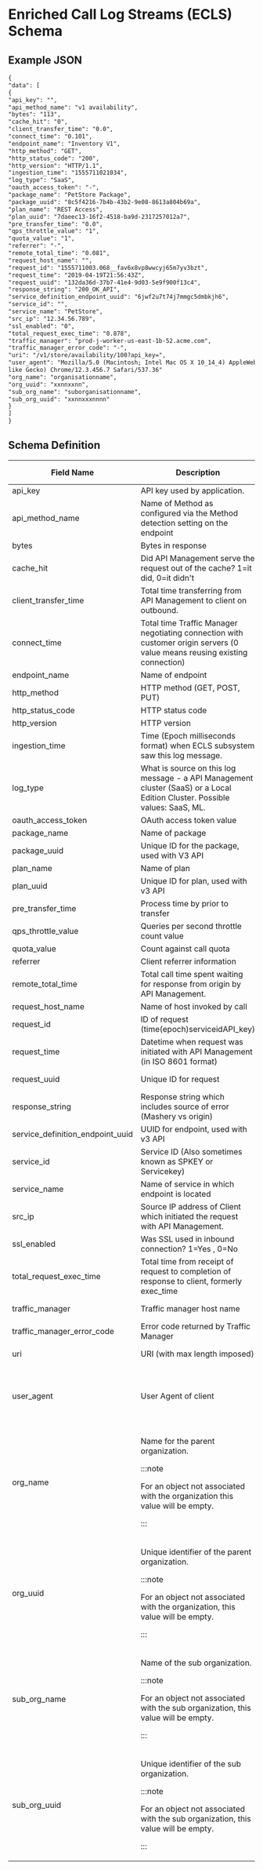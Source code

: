 ﻿---
sidebar_position: 5
---

# Enriched Call Log Streams (ECLS) Schema

<head>
  <meta name="guidename" content="API Management"/>
  <meta name="context" content="GUID-bdcfc820-bbf5-4445-a475-ebc5e31bedf9"/>
</head>


## Example JSON

```xml
{
"data": [
{
"api_key": "",
"api_method_name": "v1 availability",
"bytes": "113",
"cache_hit": "0",
"client_transfer_time": "0.0",
"connect_time": "0.101",
"endpoint_name": "Inventory V1",
"http_method": "GET",
"http_status_code": "200",
"http_version": "HTTP/1.1",
"ingestion_time": "1555711021034",
"log_type": "SaaS",
"oauth_access_token": "-",
"package_name": "PetStore Package",
"package_uuid": "8c5f4216-7b4b-43b2-9e08-8613a804b69a",
"plan_name": "REST Access",
"plan_uuid": "7daeec13-16f2-4518-ba9d-2317257012a7",
"pre_transfer_time": "0.0",
"qps_throttle_value": "1",
"quota_value": "1",
"referrer": "-",
"remote_total_time": "0.081",
"request_host_name": "",
"request_id": "1555711003.068__fav6x8vp8wwcyj65m7yv3bzt",
"request_time": "2019-04-19T21:56:43Z",
"request_uuid": "132da36d-37b7-41e4-9d03-5e9f900f13c4",
"response_string": "200_OK_API",
"service_definition_endpoint_uuid": "6jwf2u7t74j7mmgc5dmbkjh6",
"service_id": "",
"service_name": "PetStore",
"src_ip": "12.34.56.789",
"ssl_enabled": "0",
"total_request_exec_time": "0.878",
"traffic_manager": "prod-j-worker-us-east-1b-52.acme.com",
"traffic_manager_error_code": "-",
"uri": "/v1/store/availability/100?api_key=",
"user_agent": "Mozilla/5.0 (Macintosh; Intel Mac OS X 10_14_4) AppleWebKit/537.36 (KHTML
like Gecko) Chrome/12.3.456.7 Safari/537.36"
"org_name": "organisationname",
"org_uuid": "xxnnxxnn",
"sub_org_name": "suborganisationname",
"sub_org_uuid": "xxnnxxxnnnn"
}
]
}
```

## Schema Definition

|**Field Name** |**Description** |**Data Type** |**Example** |
| ---- | ---- | ----- | ---- |
|api\_key |API key used by application. |string | |
|api\_method\_name |Name of Method as configured via the Method detection setting on the endpoint |string |v1 availability |
|bytes |Bytes in response |integer |113 |
|cache\_hit |Did API Management serve the request out of the cache? 1=it did, 0=it didn't |integer |0 |
|client\_transfer\_time |Total time transferring from API Management to client on outbound. |float |0 |
|connect\_time |Total time Traffic Manager negotiating connection with customer origin servers (0 value means reusing existing connection) |float | |
|endpoint\_name |Name of endpoint |string |Inventory V1 |
|http\_method |HTTP method (GET, POST, PUT) |string |GET |
|http\_status\_code |HTTP status code |integer |200 |
|http\_version |HTTP version |string |HTTP/1.1 |
|ingestion\_time |Time (Epoch milliseconds format) when ECLS subsystem saw this log message. |long |1555711021034 |
|log\_type |What is source on this log message - a API Management cluster (SaaS) or a Local Edition Cluster. Possible values: SaaS, ML. |string |SaaS |
|oauth\_access\_token |OAuth access token value |string |- |
|package\_name |Name of package |string |PetStore Package |
|package\_uuid |Unique ID for the package, used with V3 API |string |8c5f4216-7b4b-43b2-9e08-8613a804b69a |
|plan\_name |Name of plan |string |REST Access |
|plan\_uuid |Unique ID for plan, used with v3 API |string |7daeec13-16f2-4518-ba9d-2317257012a7 |
|pre\_transfer\_time |Process time by prior to transfer |float | |
|qps\_throttle\_value |Queries per second throttle count value |integer |1 |
|quota\_value |Count against call quota |integer |1 |
|referrer |Client referrer information |string |- |
|remote\_total\_time |Total call time spent waiting for response from origin by API Management. |float |081 |
|request\_host\_name |Name of host invoked by call |string | |
|request\_id |ID of request (time(epoch)serviceidAPI\_key) |string |068\_ |
|request\_time |Datetime when request was initiated with API Management (in ISO 8601 format) |string |2019-04-19T21:56:43Z |
|request\_uuid |Unique ID for request |string |132da36d-37b7-41e4-9d03-5e9f900f13c4 |
|response\_string |Response string which includes source of error (Mashery vs origin) |string |200\_OK\_API |
|service\_definition\_endpoint\_uuid |UUID for endpoint, used with v3 API |string |6jwf2u7t74j7mmgc5dmbkjh6 |
|service\_id |Service ID (Also sometimes known as SPKEY or Servicekey) |string | |
|service\_name |Name of service in which endpoint is located |string |PetStore |
|src\_ip |Source IP address of Client which initiated the request with API Management. |string |12\.34.567 |
|ssl\_enabled |Was SSL used in inbound connection? 1=Yes , 0=No |int |0 |
|total\_request\_exec\_time |Total time from receipt of request to completion of response to client, formerly exec\_time|float |878 |
|traffic\_manager |Traffic manager host name |string |prod-j-worker-us-east-1b-52.acme.com |
|traffic\_manager\_error\_code |Error code returned by Traffic Manager |string |- |
|uri |URI (with max length imposed) |string |/v1/store/availability/100?api\_key= |
|user\_agent |User Agent of client |string |Mozilla/5.0 (Macintosh; Intel Mac OS X 10\_14\_4) AppleWebKit/537.36 (KHTML like Gecko) Chrome/73.0.3683.103 Safari/537.36 |
|org\_name |<p>Name for the parent organization. </p><p>:::note</p><p>For an object not associated with the organization this value will be empty.</p><p>::: </p>|string | |
|org\_uuid |<p>Unique identifier of the parent organization. </p><p>:::note</p><p>For an object not associated with the organization, this value will be empty.</p><p>::: </p>|string | |
|sub\_org\_name |<p>Name of the sub organization. </p><p>:::note</p><p>For an object not associated with the sub organization, this value will be empty.</p><p>::: </p>|string | |
|sub\_org\_uuid |<p>Unique identifier of the sub organization. </p><p>:::note</p><p>For an object not associated with the sub organization, this value will be empty.</p><p>::: </p>|string | |


